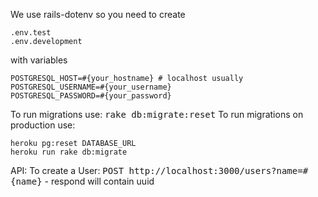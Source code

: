 We use rails-dotenv so you need to create

```
.env.test
.env.development
```

with variables

```
POSTGRESQL_HOST=#{your_hostname} # localhost usually
POSTGRESQL_USERNAME=#{your_username}
POSTGRESQL_PASSWORD=#{your_password}
```

To run migrations use: <tt>rake db:migrate:reset</tt>
To run migrations on production use:
```
heroku pg:reset DATABASE_URL
heroku run rake db:migrate
```


API:
To create a User: <tt>POST http://localhost:3000/users?name=#{name}</tt> - respond will contain uuid